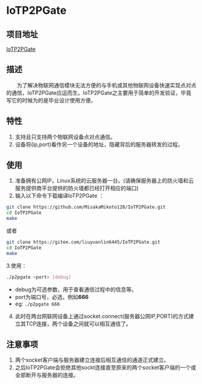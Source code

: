 # IoTP2PGate 
## 项目地址
[IoTP2PGate](https://github.com/MisakaMikoto128/IoTP2PGate)
## 描述
&emsp;&emsp;为了解决物联网通信模块无法方便的与手机或其他物联网设备快速实现点对点的通信，IoTP2PGate应运而生。IoTP2PGate之主要用于简单的开发验证，毕竟写它的时候为的是毕业设计使用方便。

## 特性
1. 支持且只支持两个物联网设备点对点通信。
2. 设备将(ip,port)看作另一个设备的地址，隐藏背后的服务器转发的过程。

## 使用
1. 准备拥有公网IP，Linux系统的云服务器一台。(请确保服务器上的防火墙和云服务提供商平台提供的防火墙都已经打开相应的端口)
2. 输入以下命令下载编译IoTP2PGate ：

```bash
git clone https://github.com/MisakaMikoto128/IoTP2PGate.git
cd IoTP2PGate
make
```
或者

```bash
git clone https://gitee.com/liuyuanlin6445/IoTP2PGate.git
cd IoTP2PGate
make
```
3.使用：

```bash
./p2pgate <port> [debug]
```
- debug为可选参数，用于查看通信过程中的信息等。
- port为端口号，必选。例如**666**
- eg: `./p2pgate 666` 
4. 此时在两台网联网设备上通过socket.connect(服务器公网IP,PORT)的方式建立其TCP连接，两个设备之间就可以相互通信了。
## 注意事项
1. 两个socket客户端与服务器建立连接后相互通信的通道正式建立。
2. 之后IoTP2PGate会拒绝其他sockt连接直至原来的两个socket客户端的一个或全部断开与服务器的连接。


